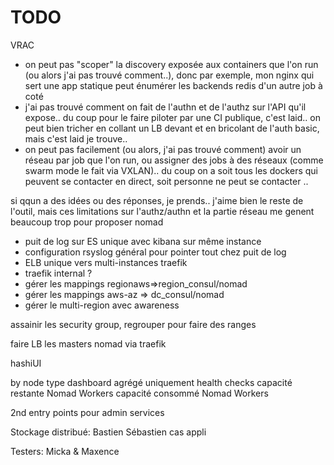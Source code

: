 # TODO

VRAC
* on peut pas "scoper" la discovery exposée aux containers que l'on run (ou alors j'ai pas trouvé comment..), donc par exemple, mon nginx qui sert une app statique peut énumérer les backends redis d'un autre job à coté
* j'ai pas trouvé comment on fait de l'authn et de l'authz sur l'API qu'il expose.. du coup pour le faire piloter par une CI publique, c'est laid.. on peut bien tricher en collant un LB devant et en bricolant de l'auth basic, mais c'est laid je trouve..
* on peut pas facilement (ou alors, j'ai pas trouvé comment) avoir un réseau par job que l'on run, ou assigner des jobs à des réseaux (comme swarm mode le fait via VXLAN).. du coup on a soit tous les dockers qui peuvent se contacter en direct, soit personne ne peut se contacter ..

si qqun a des idées ou des réponses, je prends.. j'aime bien le reste de l'outil, mais ces limitations sur l'authz/authn et la partie réseau me genent beaucoup trop pour proposer nomad


* puit de log sur ES unique avec kibana sur même instance
* configuration rsyslog général pour pointer tout chez puit de log
* ELB unique vers multi-instances traefik
* traefik internal ?
* gérer les mappings regionaws=>region_consul/nomad
* gérer les mappings aws-az => dc_consul/nomad
* gérer le multi-region avec awareness

assainir les security group, regrouper pour faire des ranges

faire LB les masters nomad via traefik

hashiUI


by node type
    dashboard agrégé uniquement health checks
    capacité restante Nomad Workers
    capacité consommé Nomad Workers

2nd entry points pour admin services

Stockage distribué: Bastien
Sébastien cas appli

Testers: Micka & Maxence

